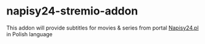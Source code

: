 # napisy24-stremio-addon

This addon will provide subtitles for movies & series from portal [Napisy24.pl](http://napisy24.pl) in Polish language

